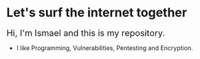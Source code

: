 # Let's surf the internet together

<span style="font-size:20px;">
Hi, I'm Ismael and this is my repository.
</span> 
<ul>
<li>I like Programming, Vulnerabilities, Pentesting and Encryption.</li>
</ul>
